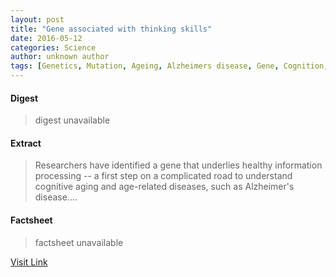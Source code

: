 ```yaml
---
layout: post
title: "Gene associated with thinking skills"
date: 2016-05-12
categories: Science
author: unknown author
tags: [Genetics, Mutation, Ageing, Alzheimers disease, Gene, Cognition, Cognitive science, Biology, Life sciences, Neuroscience]
---
```



#### Digest
>digest unavailable

#### Extract
>Researchers have identified a gene that underlies healthy information processing -- a first step on a complicated road to understand cognitive aging and age-related diseases, such as Alzheimer's disease....

#### Factsheet
>factsheet unavailable

[Visit Link](http://www.sciencedaily.com/releases/2015/07/150715103558.htm)


